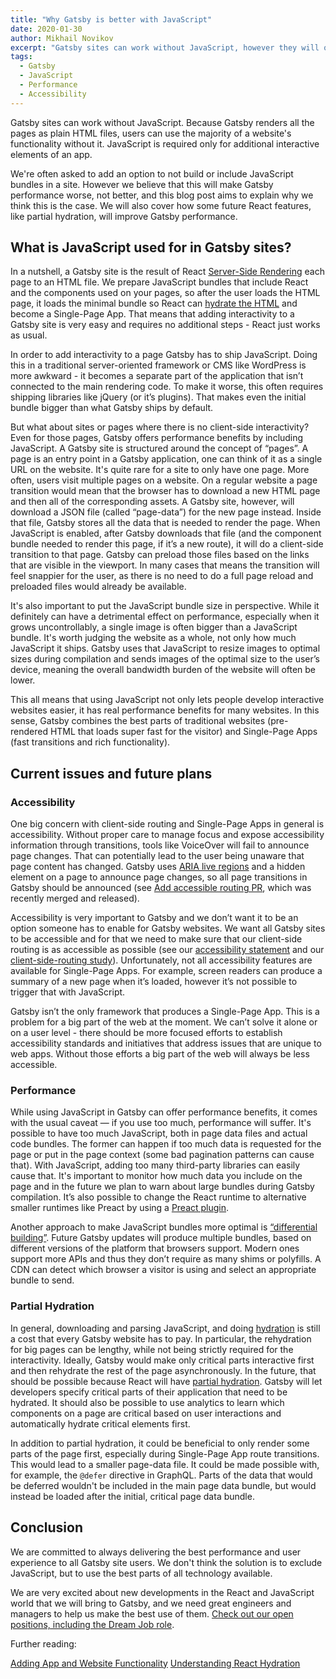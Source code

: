 ```yaml
---
title: "Why Gatsby is better with JavaScript"
date: 2020-01-30
author: Mikhail Novikov
excerpt: "Gatsby sites can work without JavaScript, however they will often be faster when JavaScript is enabled. In addition, adding interactive elements is much easier."
tags:
  - Gatsby
  - JavaScript
  - Performance
  - Accessibility
---
```


Gatsby sites can work without JavaScript. Because Gatsby renders all the pages as plain HTML files, users can use the majority of a website's functionality without it. JavaScript is required only for additional interactive elements of an app.

We're often asked to add an option to not build or include JavaScript bundles in a site. However we believe that this will make Gatsby performance worse, not better, and this blog post aims to explain why we think this is the case. We will also cover how some future React features, like partial hydration, will improve Gatsby performance.

## What is JavaScript used for in Gatsby sites?

In a nutshell, a Gatsby site is the result of React [Server-Side Rendering](https://www.gatsbyjs.org/docs/glossary#server-side) each page to an HTML file. We prepare JavaScript bundles that include React and the components used on your pages, so after the user loads the HTML page, it loads the minimal bundle so React can [hydrate the HTML](https://www.gatsbyjs.org/docs/react-hydration) and become a Single-Page App. That means that adding interactivity to a Gatsby site is very easy and requires no additional steps - React just works as usual.

In order to add interactivity to a page Gatsby has to ship JavaScript. Doing this in a traditional server-oriented framework or CMS like WordPress is more awkward - it becomes a separate part of the application that isn’t connected to the main rendering code. To make it worse, this often requires shipping libraries like jQuery (or it’s plugins). That makes even the initial bundle bigger than what Gatsby ships by default.

But what about sites or pages where there is no client-side interactivity? Even for those pages, Gatsby offers performance benefits by including JavaScript. A Gatsby site is structured around the concept of “pages”. A page is an entry point in a Gatsby application, one can think of it as a single URL on the website. It's quite rare for a site to only have one page. More often, users visit multiple pages on a website. On a regular website a page transition would mean that the browser has to download a new HTML page and then all of the corresponding assets. A Gatsby site, however, will download a JSON file (called “page-data”) for the new page instead. Inside that file, Gatsby stores all the data that is needed to render the page. When JavaScript is enabled, after Gatsby downloads that file (and the component bundle needed to render this page, if it’s a new route), it will do a client-side transition to that page. Gatsby can preload those files based on the links that are visible in the viewport. In many cases that means the transition will feel snappier for the user, as there is no need to do a full page reload and preloaded files would already be available.

It's also important to put the JavaScript bundle size in perspective. While it definitely can have a detrimental effect on performance, especially when it grows uncontrollably, a single image is often bigger than a JavaScript bundle. It's worth judging the website as a whole, not only how much JavaScript it ships. Gatsby uses that JavaScript to resize images to optimal sizes during compilation and sends images of the optimal size to the user’s device, meaning the overall bandwidth burden of the website will often be lower.

This all means that using JavaScript not only lets people develop interactive websites easier, it has real performance benefits for many websites. In this sense, Gatsby combines the best parts of traditional websites (pre-rendered HTML that loads super fast for the visitor) and Single-Page Apps (fast transitions and rich functionality).

## Current issues and future plans

### Accessibility

One big concern with client-side routing and Single-Page Apps in general is accessibility. Without proper care to manage focus and expose accessibility information through transitions, tools like VoiceOver will fail to announce page changes. That can potentially lead to the user being unaware that page content has changed. Gatsby uses [ARIA live regions](https://developer.mozilla.org/en-US/docs/Web/Accessibility/ARIA/ARIA_Live_Regions) and a hidden element on a page to announce page changes, so all page transitions in Gatsby should be announced (see [Add accessible routing PR](https://github.com/gatsbyjs/gatsby/pull/19290), which was recently merged and released).

Accessibility is very important to Gatsby and we don’t want it to be an option someone has to enable for Gatsby websites. We want all Gatsby sites to be accessible and for that we need to make sure that our client-side routing is as accessible as possible (see our [accessibility statement](https://www.gatsbyjs.org/blog/2019-04-18-gatsby-commitment-to-accessibility/) and our [client-side-routing study](https://www.gatsbyjs.org/blog/2019-07-11-user-testing-accessible-client-routing/)). Unfortunately, not all accessibility features are available for Single-Page Apps. For example, screen readers can produce a summary of a new page when it’s loaded, however it’s not possible to trigger that with JavaScript.

Gatsby isn’t the only framework that produces a Single-Page App. This is a problem for a big part of the web at the moment. We can’t solve it alone or on a user level - there should be more focused efforts to establish accessibility standards and initiatives that address issues that are unique to web apps. Without those efforts a big part of the web will always be less accessible.

### Performance

While using JavaScript in Gatsby can offer performance benefits, it comes with the usual caveat — if you use too much, performance will suffer. It's possible to have too much JavaScript, both in page data files and actual code bundles. The former can happen if too much data is requested for the page or put in the page context (some bad pagination patterns can cause that). With JavaScript, adding too many third-party libraries can easily cause that. It's important to monitor how much data you include on the page and in the future we plan to warn about large bundles during Gatsby compilation. It’s also possible to change the React runtime to alternative smaller runtimes like Preact by using a [Preact plugin](https://www.gatsbyjs.org/packages/gatsby-plugin-preact/).

Another approach to make JavaScript bundles more optimal is [“differential building”](https://github.com/gatsbyjs/gatsby/issues/2114). Future Gatsby updates will produce multiple bundles, based on different versions of the platform that browsers support. Modern ones support more APIs and thus they don’t require as many shims or polyfills. A CDN can detect which browser a visitor is using and select an appropriate bundle to send.

### Partial Hydration

In general, downloading and parsing JavaScript, and doing [hydration](https://www.gatsbyjs.org/docs/glossary/#hydration) is still a cost that every Gatsby website has to pay. In particular, the rehydration for big pages can be lengthy, while not being strictly required for the interactivity. Ideally, Gatsby would make only critical parts interactive first and then rehydrate the rest of the page asynchronously. In the future, that should be possible because React will have [partial hydration](https://github.com/facebook/react/issues/13206). Gatsby will let developers specify critical parts of their application that need to be hydrated. It should also be possible to use analytics to learn which components on a page are critical based on user interactions and automatically hydrate critical elements first.

In addition to partial hydration, it could be beneficial to only render some parts of the page first, especially during Single-Page App route transitions. This would lead to a smaller page-data file. It could be made possible with, for example, the `@defer` directive in GraphQL. Parts of the data that would be deferred wouldn't be included in the main page data bundle, but would instead be loaded after the initial, critical page data bundle.

## Conclusion

We are committed to always delivering the best performance and user experience to all Gatsby site users. We don't think the solution is to exclude JavaScript, but to use the best parts of all technology available.

We are very excited about new developments in the React and JavaScript world that we will bring to Gatsby, and we need great engineers and managers to help us make the best use of them. [Check out our open positions, including the Dream Job role](https://www.gatsbyjs.com/careers/).

Further reading:

[Adding App and Website Functionality](https://www.gatsbyjs.org/docs/adding-app-and-website-functionality/)
[Understanding React Hydration](https://www.gatsbyjs.org/docs/react-hydration/)
